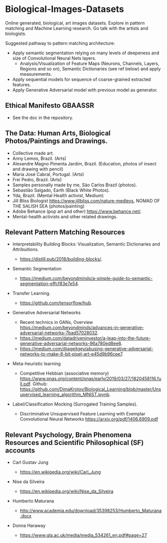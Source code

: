 # Biological-Images-Datasets
Online generated, biological, art images datasets. Explore in pattern matching and Machine Learning research. Go talk with the artists and biologists.

Suggested pathway to pattern matching architecture:
- Apply semantic segmentation relying on many levels of deepeness and size of Convolutional Neural Nets layers.
  - Analysis/Visualization of Feature Maps (Neurons, Channels, Layers, Regions and so on), Semantic Dictionaries (see ref below) and apply measurements.
- Apply sequential models for sequence of coarse-grained extracted features.
- Apply Generative Adversarial model with previous model as generator.

## Ethical Manifesto GBAASSR

 - See the doc in the repository.

## The Data: Human Arts, Biological Photos/Paintings and Drawings.

- Collective made art.
- Anny Lemos, Brazil. (Arts) 
- Alexandre Magno Pimenta Jardim, Brazil. (Education, photos of insect and drawing with pencil)
- Maria José Cabral, Portugal. (Arts)
- Frei Pedro, Brazil. (Arts)
- Samples personally made by me, São Carlos Brazil (photos).
- Sebastião Salgado, Earth (Black White Photos).
- Yda, Brazil. (Mental Health activist, Medium)
- Jill Bliss Biologist https://www.jillbliss.com/nature-medleys, NOMAD OF THE SALISH SEA (photos/painting)
- Adobe Behance (pop art and other) https://www.behance.net/.
- Mental-health activists and other related drawings.

## Relevant Pattern Matching Resources

- Interpretability Building Blocks: Visualization, Semantic Dictionaries and Attribuitions.
  - https://distill.pub/2018/building-blocks/.

- Semantic Segmentation
  - https://medium.com/beyondminds/a-simple-guide-to-semantic-segmentation-effcf83e7e54.

- Transfer Learning.
  - https://github.com/tensorflow/hub.

- Generative Adversarial Networks
  - Recent technics in GANs, Overview https://medium.com/beyondminds/advances-in-generative-adversarial-networks-7bad57028032.
  - https://medium.com/datadriveninvestor/a-leap-into-the-future-generative-adversarial-networks-96a780ed8ee6.
  - https://medium.com/@ageitgey/abusing-generative-adversarial-networks-to-make-8-bit-pixel-art-e45d9b96cee7.

- Meta-heuristic learning
  - Competitive Hebbian (associative memory) https://www.pnas.org/content/pnas/early/2019/03/27/1820458116.full.pdf. 
  Github: https://github.com/DimaKrotov/Biological_Learning/blob/master/Unsupervised_learning_algorithm_MNIST.ipynb.
  

- Label/Classification Mocking (Surrogated Training Samples).
  - Discriminative Unsupervised Feature Learning  with Exemplar Convolutional Neural Networks https://arxiv.org/pdf/1406.6909.pdf

## Relevant Psychology, Brain Phenomena Resources and Scientific Philosophical (SF) accounts

- Carl Gustav Jung 
  - https://en.wikipedia.org/wiki/Carl_Jung

- Nise da Silveira
  - https://en.wikipedia.org/wiki/Nise_da_Silveira
  
- Humberto Maturana
  - http://www.academia.edu/download/35398253/Humberto_Maturana.docx 

- Donna Haraway
  - https://www.gla.ac.uk/media/media_534261_en.pdf#page=27 
